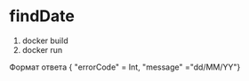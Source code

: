 # findDate
1) docker build
2) docker run

Формат ответа 
{ "errorCode" = Int, "message" ="dd/MM/YY"}
